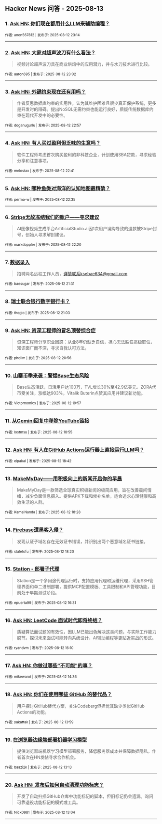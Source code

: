 ## Hacker News 问答 - 2025-08-13


### 1. [Ask HN: 你们现在都用什么LLM来辅助编程？](https://news.ycombinator.com/item?id=44882870)

<sub>作者: anon567812 | 发布于: 2025-08-12 23:14</sub>

---

### 2. [Ask HN: 大家对超声波刀有什么看法？](https://news.ycombinator.com/item?id=44882770)
> 视频讨论超声波刀具在商业烘焙中的应用潜力，并与水刀技术进行比较。

<sub>作者: aaron695 | 发布于: 2025-08-12 23:02</sub>

---

### 3. [Ask HN: 外键约束现在还有用吗？](https://news.ycombinator.com/item?id=44882728)
> 作者反思数据库约束的实用性，认为其维护困难且很少真正保护系统，更多是开发时的阻碍。提出NoSQL无需约束也能运行良好，质疑传统数据库约束在现代开发中的必要性。

<sub>作者: doganugurlu | 发布于: 2025-08-12 22:57</sub>

---

### 4. [Ask HN: 有人买过盈利但乏味的生意吗？](https://news.ycombinator.com/item?id=44882620)
> 软件工程师考虑首次购买盈利的非科技企业，计划使用SBA贷款，寻求经验分享和注意事项。

<sub>作者: melostax | 发布于: 2025-08-12 22:41</sub>

---

### 5. [Ask HN: 哪种鱼类对海洋的认知地图最精确？](https://news.ycombinator.com/item?id=44882574)

<sub>作者: permo-w | 发布于: 2025-08-12 22:35</sub>

---

### 6. [Stripe无故冻结我们的账户——寻求建议](https://news.ycombinator.com/item?id=44882449)
> AI图像视频生成平台ArtificialStudio.ai因1次用户误购导致的退款被Stripe封号，创始人寻求解封建议。

<sub>作者: markdoppler | 发布于: 2025-08-12 22:20</sub>

---

### 7. [数据录入](https://news.ycombinator.com/item?id=44882028)
> 招聘两名远程工作人员，详情联系ksebae634@gmail.com

<sub>作者: baesugar | 发布于: 2025-08-12 21:31</sub>

---

### 8. [瑞士联合银行数字银行卡？](https://news.ycombinator.com/item?id=44881799)

<sub>作者: thegio | 发布于: 2025-08-12 21:03</sub>

---

### 9. [Ask HN: 资深工程师的冒名顶替综合症](https://news.ycombinator.com/item?id=44881720)
> 资深工程师分享职业困惑：从业8年仍缺乏自信，担心无法胜任高级职位，知识面广而不深，寻求自我认可方法。

<sub>作者: phdllm | 发布于: 2025-08-12 20:56</sub>

---

### 10. [山寨币季来袭：警惕Base生态风险](https://news.ycombinator.com/item?id=44881144)
> Base生态活跃，日活用户达100万，TVL增长30%至42.9亿美元。ZORA代币受关注，涨幅达903%，Vitalik Buterin点赞其应用并建议新功能。

<sub>作者: Victornomics | 发布于: 2025-08-12 19:57</sub>

---

### 11. [从Gemini回复中移除YouTube链接](https://news.ycombinator.com/item?id=44880391)

<sub>作者: lostmsu | 发布于: 2025-08-12 18:55</sub>

---

### 12. [Ask HN: 有人在GitHub Actions运行器上直接运行LLM吗？](https://news.ycombinator.com/item?id=44880221)

<sub>作者: elpakal | 发布于: 2025-08-12 18:42</sub>

---

### 13. [MakeMyDay——用积极向上的新闻开启你的早晨](https://news.ycombinator.com/item?id=44880086)
> MakeMyDay是一款筛选全球真实积极新闻的极简应用，旨在改善晨间情绪，减少负面信息摄入。提供APK下载和候补名单，适合追求心理健康和高效生活的人群。

<sub>作者: KamalNanda | 发布于: 2025-08-12 18:28</sub>

---

### 14. [Firebase遭黑客入侵？](https://news.ycombinator.com/item?id=44879984)
> 发现认证子域名存在无效证书错误，并识别出两个恶意域名证书链接。

<sub>作者: staletofu | 发布于: 2025-08-12 18:20</sub>

---

### 15. [Station - 部署子代理](https://news.ycombinator.com/item?id=44878623)
> Station是一个多用途代理运行时，支持应用代理和运维代理，采用SSH管理界面和单二进制部署，提供MCP配置模板、工具限制和API管理功能，目前处于早期测试阶段。

<sub>作者: epuerta99 | 发布于: 2025-08-12 16:31</sub>

---

### 16. [Ask HN: LeetCode 面试时代即将终结？](https://news.ycombinator.com/item?id=44878265)
> 质疑算法面试题的有效性，因LLM已能出色解决这类问题，与实际工作能力脱节。探讨未来面试可能转向系统设计、AI辅助编程等更贴近实战的形式。

<sub>作者: ryandvm | 发布于: 2025-08-12 16:10</sub>

---

### 17. [Ask HN: 你做过哪些"不可能"的事？](https://news.ycombinator.com/item?id=44876777)

<sub>作者: mikewarot | 发布于: 2025-08-12 14:36</sub>

---

### 18. [Ask HN: 你们在使用哪些 GitHub 的替代品？](https://news.ycombinator.com/item?id=44876289)
> 用户探讨GitHub替代方案，关注Codeberg但担忧其缺少类似GitHub Actions的功能。

<sub>作者: yakattak | 发布于: 2025-08-12 13:59</sub>

---

### 19. [在浏览器边缘端部署机器学习模型](https://news.ycombinator.com/item?id=44875834)
> 提供浏览器端机器学习模型部署服务，降低服务器成本并保障数据隐私。作者首次在HN发帖寻求合作机会。

<sub>作者: baazi2k | 发布于: 2025-08-12 13:13</sub>

---

### 20. [Ask HN: 发布后如何自动清理功能标志？](https://news.ycombinator.com/item?id=44875748)
> 开发了自动扫描GitHub仓库中功能标记的脚本，但旧标记仍会遗漏。询问可靠退役功能标记的模式或工具。

<sub>作者: Nick0981 | 发布于: 2025-08-12 13:04</sub>

---
